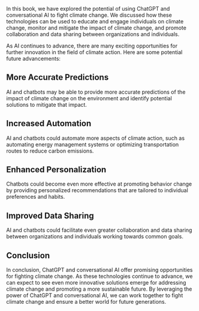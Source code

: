 
In this book, we have explored the potential of using ChatGPT and conversational AI to fight climate change. We discussed how these technologies can be used to educate and engage individuals on climate change, monitor and mitigate the impact of climate change, and promote collaboration and data sharing between organizations and individuals.

As AI continues to advance, there are many exciting opportunities for further innovation in the field of climate action. Here are some potential future advancements:

More Accurate Predictions
-------------------------

AI and chatbots may be able to provide more accurate predictions of the impact of climate change on the environment and identify potential solutions to mitigate that impact.

Increased Automation
--------------------

AI and chatbots could automate more aspects of climate action, such as automating energy management systems or optimizing transportation routes to reduce carbon emissions.

Enhanced Personalization
------------------------

Chatbots could become even more effective at promoting behavior change by providing personalized recommendations that are tailored to individual preferences and habits.

Improved Data Sharing
---------------------

AI and chatbots could facilitate even greater collaboration and data sharing between organizations and individuals working towards common goals.

Conclusion
----------

In conclusion, ChatGPT and conversational AI offer promising opportunities for fighting climate change. As these technologies continue to advance, we can expect to see even more innovative solutions emerge for addressing climate change and promoting a more sustainable future. By leveraging the power of ChatGPT and conversational AI, we can work together to fight climate change and ensure a better world for future generations.
